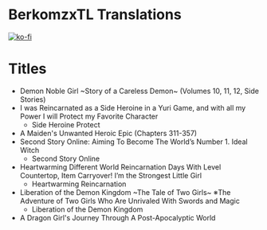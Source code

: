 # BerkomzxTL Translations

[![ko-fi](https://ko-fi.com/img/githubbutton_sm.svg)](https://ko-fi.com/I2I117SQUE)

# Titles
- Demon Noble Girl \~Story of a Careless Demon\~ (Volumes 10, 11, 12, Side Stories)
- I was Reincarnated as a Side Heroine in a Yuri Game, and with all my Power I will Protect my Favorite Character
  - Side Heroine Protect
- A Maiden's Unwanted Heroic Epic (Chapters 311-357)
- Second Story Online: Aiming To Become The World’s Number 1. Ideal Witch
  - Second Story Online
- Heartwarming Different World Reincarnation Days With Level Countertop, Item Carryover! I’m the Strongest Little Girl
  - Heartwarming Reincarnation
- Liberation of the Demon Kingdom \~The Tale of Two Girls\~ ※The Adventure of Two Girls Who Are Unrivaled With Swords and Magic
  - Liberation of the Demon Kingdom
- A Dragon Girl's Journey Through A Post-Apocalyptic World